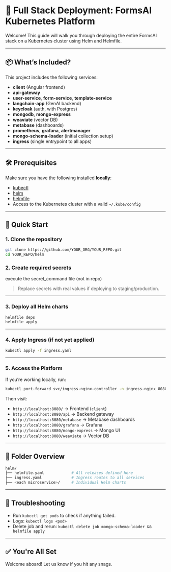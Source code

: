 # 🧠 Full Stack Deployment: FormsAI Kubernetes Platform

Welcome! This guide will walk you through deploying the entire FormsAI stack on a Kubernetes cluster using Helm and Helmfile.

---

## 📦 What’s Included?

This project includes the following services:

- **client** (Angular frontend)
- **api-gateway**
- **user-service**, **form-service**, **template-service**
- **langchain-app** (GenAI backend)
- **keycloak** (auth, with Postgres)
- **mongodb**, **mongo-express**
- **weaviate** (vector DB)
- **metabase** (dashboards)
- **prometheus**, **grafana**, **alertmanager**
- **mongo-schema-loader** (initial collection setup)
- **ingress** (single entrypoint to all apps)

---

## 🛠 Prerequisites

Make sure you have the following installed **locally**:

- [kubectl](https://kubernetes.io/docs/tasks/tools/)
- [helm](https://helm.sh/docs/intro/install/)
- [helmfile](https://github.com/helmfile/helmfile#installation)
- Access to the Kubernetes cluster with a valid `~/.kube/config`

---

## 🚀 Quick Start

### 1. Clone the repository

```bash
git clone https://github.com/YOUR_ORG/YOUR_REPO.git
cd YOUR_REPO/helm
```

### 2. Create required secrets

execute the secret_command file (not in repo)

> Replace secrets with real values if deploying to staging/production.

---

### 3. Deploy all Helm charts

```bash
helmfile deps
helmfile apply
```

---

### 4. Apply Ingress (if not yet applied)

```bash
kubectl apply -f ingress.yaml
```

---

### 5. Access the Platform

If you’re working locally, run:

```bash
kubectl port-forward svc/ingress-nginx-controller -n ingress-nginx 8080:80
```

Then visit:

- `http://localhost:8080/` → Frontend (`client`)
- `http://localhost:8080/api` → Backend gateway
- `http://localhost:8080/metabase` → Metabase dashboards
- `http://localhost:8080/grafana` → Grafana
- `http://localhost:8080/mongo-express` → Mongo UI
- `http://localhost:8080/weaviate` → Vector DB

---

## 📂 Folder Overview

```bash
helm/
├── helmfile.yaml            # All releases defined here
├── ingress.yaml             # Ingress routes to all services
├── <each microservice>/     # Individual Helm charts
```

---

## 💬 Troubleshooting

- Run `kubectl get pods` to check if anything failed.
- Logs: `kubectl logs <pod>`
- Delete job and rerun: `kubectl delete job mongo-schema-loader && helmfile apply`

---

## ✅ You're All Set

Welcome aboard! Let us know if you hit any snags.
